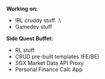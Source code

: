 **Working on:**
- IRL cruddy stuff. :\
- Gamedev stuff

**Side Quest Buffet:**
- RL stuff
- CRUD pre-built templates (FE/BE)
- SGX Market Data API Proxy
- Personal Finance Calc App
